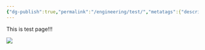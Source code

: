 ```yaml
---
{"dg-publish":true,"permalink":"/engineering/test/","metatags":{"description":"some description","og:title":"Title Appearing on Social Media Site","og:image":"https://raw.githubusercontent.com/konnta0/blog2/refs/heads/main/ogp.jpeg","twitter:card":"summary_large_image","twitter:title":"Title Appearing on Social Media Site","twitter:image":"https://raw.githubusercontent.com/konnta0/blog2/refs/heads/main/ogp.jpeg","twitter:site":"@konnta0"},"noteIcon":"","created":"2024-12-18T01:07:03.548+09:00"}
---
```


This is test page!!!

![](/img/user/Engineering/Test.png)